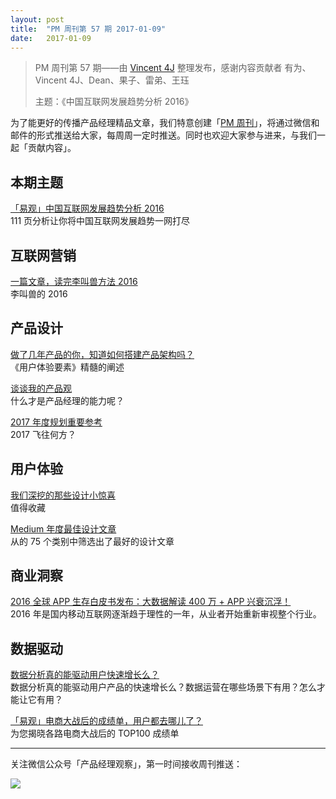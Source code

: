 ```yaml
---
layout: post
title:  "PM 周刊第 57 期 2017-01-09"
date:   2017-01-09
---
```


> PM 周刊第 57 期——由 [Vincent 4J](http://pmweekly.com/contributors#vincent4j) 整理发布，感谢内容贡献者 有为、Vincent 4J、Dean、果子、雷弟、王珏
> 
> 主题：《中国互联网发展趋势分析 2016》

为了能更好的传播产品经理精品文章，我们特意创建「[PM 周刊](http://pmweekly.com/)」，将通过微信和邮件的形式推送给大家，每周周一定时推送。同时也欢迎大家参与进来，与我们一起「贡献内容」。    

## 本期主题  

[「易观」中国互联网发展趋势分析 2016](https://mp.weixin.qq.com/s?__biz=MjM5OTExMjkwMA==&mid=2651877173&idx=1&sn=903a9c4de8ff78f1538a44546eb7ec14&chksm=bd24b69e8a533f887ef76a922d1225b43cc1e5ed52a0c2969b3436b433d40c80ebe355e9c370&mpshare=1&scene=1&srcid=0103hp0uSE5MBJBO2AnoRbnS&key=a4a4b4b1ab1c609414767976121ec8104c5d9eba2555ca689554dedfc20aab02e3e3cc0b626becbd220a73dd2a1c7c952561916cc533e4de7a46ea583862b7a91487adcbe56271f40777ccd35d49be7d&ascene=0&uin=NDgwNzA1&devicetype=iMac+MacBookPro11%2C1+OSX+OSX+10.12.2+build(16C67)&version=12010210&nettype=WIFI&fontScale=100&pass_ticket=LU7kMv8L1OWSx73lBhl%2BFL%2FHiC6BJwjqdjGVO%2BX7l2E%3D)   
111 页分析让你将中国互联网发展趋势一网打尽    

## 互联网营销 

[一篇文章，读完李叫兽方法 2016](https://mp.weixin.qq.com/s?__biz=MzA5NTMxOTczOA==&mid=2650441925&idx=1&sn=430e62060cc2105554f795b927edea38&chksm=884f0b10bf3882062dff7bd0e4a32af5d72ff497a6b268ad29b93ff7aa53ed9bf881937e374a&mpshare=1&scene=1&srcid=1228fUDvHHHNW9joTPsoDTDJ&key=8629130b12a99a72636f4175ecef3fd21ba96509511095aa71630031893c785baa71e904958b2177e1f3047a8b151ed87d3e4b752e67c83b9f0ed72038d5e79b9d57c1e3d11d315a27006e6da045eec4&ascene=0&uin=NDgwNzA1&devicetype=iMac+MacBookPro11%2C1+OSX+OSX+10.12.2+build(16C67)&version=12010210&nettype=WIFI&fontScale=100&pass_ticket=LU7kMv8L1OWSx73lBhl%2BFL%2FHiC6BJwjqdjGVO%2BX7l2E%3D)   
李叫兽的 2016   

## 产品设计 

[做了几年产品的你，知道如何搭建产品架构吗？](https://mp.weixin.qq.com/s?__biz=MzIyNTQ0OTUyNQ==&mid=2247484666&idx=1&sn=206d81e5d0b362a976267093829fdd5e&chksm=e87ec7a0df094eb6a2a0aaa87a3213cbfc48807253f0813d234765bf994213393b4ba379a934&mpshare=1&scene=1&srcid=0105uVfiZofBXJpyHeNY63Yg&key=170e777a139b39dc96cf079f290baacd6186992b01cc3490c2ddb43f99aff42a6ab0f84bce9e47f22a30a62f027e887ea2bf846c033c4b15a1ea3e6b2d79f7d118a4a553e57de1134d9af3f1144d34b8&ascene=0&uin=NDgwNzA1&devicetype=iMac+MacBookPro11%2C1+OSX+OSX+10.12.2+build(16C67)&version=12010210&nettype=WIFI&fontScale=100&pass_ticket=LU7kMv8L1OWSx73lBhl%2BFL%2FHiC6BJwjqdjGVO%2BX7l2E%3D)   
《用户体验要素》精髓的阐述   

[谈谈我的产品观](https://zhuanlan.zhihu.com/p/19889238?refer=workandlife)    
什么才是产品经理的能力呢？   

[2017 年度规划重要参考](https://mp.weixin.qq.com/s?__biz=MzI0OTA5OTAxOA==&mid=2651070599&idx=1&sn=a09c9b05e8c539c160880779cf3e4c49&chksm=f26626e2c511aff4b3ad2bb2e378def1e538027d6dc2e974fe8db5ed723ae128590e68537fc7&mpshare=1&scene=1&srcid=0104dupzlJq7f26gQZaHAAAn&key=bd544baaaf322af56b76c95cf4af27e00fb4e218c4d79ac7cf586d7a8af8d6371076c1527e1c87f5ccef5ca7202df86d66dca3f8db47a019c1b10c37e9c8762e8a5c9dd1d0c825ff8e28667a70219f7e&ascene=0&uin=NDgwNzA1&devicetype=iMac+MacBookPro11%2C1+OSX+OSX+10.12.2+build(16C67)&version=12010210&nettype=WIFI&fontScale=100&pass_ticket=LU7kMv8L1OWSx73lBhl%2BFL%2FHiC6BJwjqdjGVO%2BX7l2E%3D)   
2017 飞往何方？   

## 用户体验

[我们深挖的那些设计小惊喜](https://mp.weixin.qq.com/s?__biz=MzIzOTE0NjczMw==&mid=2654864079&idx=1&sn=686f2926f9a8e520631c2b6d9b228efa&chksm=f2e4214dc593a85bfb31a83df1c35b5155102d3f8c3ea07aa961607880040c42e42411705c69&mpshare=1&scene=1&srcid=0106f2HfqooVoEj3rpwXxt76&key=a5e15611f72562f26579e9ac9330d43540e8cb5824a89ecf7240aa6d106a0974029ee80ea095b1ec48088afc8b4292e87cf9123e80fb87adfa6c94c5446c650c41b2d6ab7f6833a057cbef7107dc5e4b&ascene=0&uin=NDgwNzA1&devicetype=iMac+MacBookPro11%2C1+OSX+OSX+10.12.2+build(16C67)&version=12010210&nettype=WIFI&fontScale=100&pass_ticket=LU7kMv8L1OWSx73lBhl%2BFL%2FHiC6BJwjqdjGVO%2BX7l2E%3D)   
值得收藏   

[Medium 年度最佳设计文章](https://zhuanlan.zhihu.com/p/24673492)   
从的 75 个类别中筛选出了最好的设计文章   

## 商业洞察 

[2016 全球 APP 生存白皮书发布：大数据解读 400 万 + APP 兴衰沉浮！](https://mp.weixin.qq.com/s?__biz=MzI0MzE0NTA3Mg==&mid=2651108090&idx=1&sn=0a42d52a0f930c6d51daef8a68d65fcc&chksm=f28192e5c5f61bf397cf3890efce86e9d07ddfd3ef6060e1d0ed477f1feb3d17807baec620b4&mpshare=1&scene=1&srcid=0105Fv87vRelQ6wsNDdvinMH&key=170e777a139b39dcf0763608cbe97629b1ac3c44620abb16eb959a46b5ac1cdf74f4ee37d067d769fa87bb5630e5ce2c3e66036b8107f96fbf2c45d23e942ef14c715406e0a6174e31829ff6fbcccd25&ascene=0&uin=NDgwNzA1&devicetype=iMac+MacBookPro11%2C1+OSX+OSX+10.12.2+build(16C67)&version=12010210&nettype=WIFI&fontScale=100&pass_ticket=LU7kMv8L1OWSx73lBhl%2BFL%2FHiC6BJwjqdjGVO%2BX7l2E%3D)   
2016 年是国内移动互联网逐渐趋于理性的一年，从业者开始重新审视整个行业。  

## 数据驱动

[数据分析真的能驱动用户快速增长么？](https://mp.weixin.qq.com/s?__biz=MjM5MzIxNTQ2MA==&mid=2650666692&idx=1&sn=a5174152003b3d99edbb26edd687a777&chksm=be93304f89e4b959832b54f10ea0f28b4b06c5287a604a8d33e40e7731ecf7294138a0d8f270&mpshare=1&scene=1&srcid=0104AwP5JLczGiFdmeZJjTB7&key=30b1746dacaf930095c7ac41989fcb687d05b8bce46aa6ca44f7ed744c4e05f216055c0d769c922ca448d0f2669707e9694a18c368d776404144603f3ac480fccf67c72e3a72886335c0d9778f9fa047&ascene=0&uin=NDgwNzA1&devicetype=iMac+MacBookPro11%2C1+OSX+OSX+10.12.2+build(16C67)&version=12010210&nettype=WIFI&fontScale=100&pass_ticket=LU7kMv8L1OWSx73lBhl%2BFL%2FHiC6BJwjqdjGVO%2BX7l2E%3D)   
数据分析真的能驱动用户产品的快速增长么？数据运营在哪些场景下有用？怎么才能让它有用？ 

[「易观」电商大战后的成绩单，用户都去哪儿了？](https://mp.weixin.qq.com/s?__biz=MjM5OTExMjkwMA==&mid=2651877039&idx=1&sn=8875a070ac7d970a68dcdd681ca16d8f&chksm=bd24b7048a533e128d516f1ed96903c5b2fd67b975557d634b181d5523f89e79560e7353da30&mpshare=1&scene=1&srcid=1229Hs0nGIkHemfyhJZnLUyl&key=5ec1d38f9aafb689dbf5aade58476b1904c9084cf50da522a2fd65b66755574f8b3bf223a58452a08cd09678952603d8a512a69045bc23b8c4a0475e883eae38ab6fad65444d3beffa4b0177d8e7f107&ascene=0&uin=NDgwNzA1&devicetype=iMac+MacBookPro11%2C1+OSX+OSX+10.12.2+build(16C67)&version=12010210&nettype=WIFI&fontScale=100&pass_ticket=LU7kMv8L1OWSx73lBhl%2BFL%2FHiC6BJwjqdjGVO%2BX7l2E%3D)    
为您揭晓各路电商大战后的 TOP100 成绩单   


  
---
关注微信公众号「产品经理观察」，第一时间接收周刊推送：          
  
![](http://com-4jplus-temp.qiniudn.com/pmweekly-weixin.jpg)   